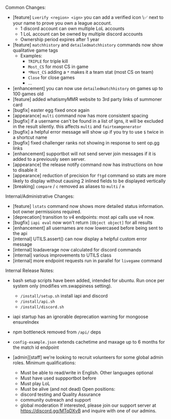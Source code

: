 Common Changes:
- [feature] `Lverify <region> <ign>` you can add a verified icon \✅ next to your name to prove you own a league account.
    - 1 discord account can own multiple LoL accounts
    - 1 LoL account can be owned by multiple discord accounts
    - Ownership period expires after 1 year
- [feature] `matchhistory` and `detailedmatchhistory` commands now show qualitative game tags
    - Examples:
        - `TRIPLE` for triple kill
        - `Most_CS` for most CS in game
        - `*Most_CS` adding a `*` makes it a team stat (most CS on team)
        - `Close` for close games
        - ...
- [enhancement] you can now use `detailedmatchhistory` on games up to 100 games old
- [feature] added whatismyMMR website to 3rd party links of summoner card
- [bugfix] easter egg fixed once again
- [appearance] `multi` command now has more consistent spacing
- [bugfix] if a username can't be found in a list of igns, it will be excluded in the result silently. this affects `multi` and `fairteamgenerator`
- [bugfix] a helpful error message will show up if you try to use `$` twice in a shortcut name
- [bugfix] fixed challenger ranks not showing in response to sent op.gg links
- [enhancement] supportbot will not send server join messages if it is added to a previously seen server.
- [appearance] the release notify command now has instructions on how to disable it
- [appearance] reduction of precision for `ftgd` command so stats are more likely to display without causing 2 inlined fields to be displayed vertically
- [breaking] `compare` / `c` removed as aliases to `multi` / `m`

Internal/Administrative Changes:
- [feature] `lstats` command now shows more detailed status information. bot owner permissions required.
- [deprecation] transition to v4 endpoints: most api calls use v4 now.
- [bugfix] `iapi eval` now won't return `[Object object]` for all results
- [enhancement] all usernames are now lowercased before being sent to the api
- [internal] UTILS.assert() can now display a helpful custom error message
- [internal] loadaverage now calculated for discord commands
- [internal] various improvements to UTILS class
- [internal] more endpoint requests run in parallel for `livegame` command


Internal Release Notes:
- bash setup scripts have been added, intended for ubuntu. Run once per system only (modifies vm.swappiness setting).
    - `/install/setup.sh` install iapi and discord
    - `/install/api.sh`
    - `/install/discord.sh`
- iapi startup has an ignorable deprecation warning for mongoose ensureIndex
- npm bottleneck removed from `/api/` deps
- `config-example.json` extends cachetime and maxage up to 6 months for the match id endpoint


- [admin][staff] we're looking to recruit volunteers for some global admin roles. Minimum qualifications:
    - Must be able to read/write in English. Other languages optional
    - Must have used suppportbot before
    - Must play LoL
    - Must be alive (and not dead)
Open positions:
    - discord testing and Quality Assurance
    - community outreach and support
    - global moderation
If interested, please join our support server at <https://discord.gg/MTqDXvB> and inquire with one of our admins.